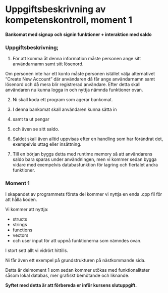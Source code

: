 # Uppgiftsbeskrivning av kompetenskontroll, moment 1
#### Bankomat med signup och signin funktioner + interaktion med saldo

### Uppgiftsbeskrivning;

1. För att komma åt denna information måste personen ange sitt användarnamn samt sitt lösenord.
<p>
Om personen inte har ett konto måste personen istället välja alternativet “Create New Account” där användaren då får ange användarnamn samt lösenord och då mera blir registrerad användare. Efter detta skall användaren nu kunna logga in och nyttja nämnda funktioner ovan.

2. Ni skall koda ett program som agerar bankomat.

3. I denna bankomat skall användaren kunna sätta in 

4. samt ta ut pengar

5. och även se sitt saldo. 

6. Saldot skall även alltid uppvisas efter en handling som har förändrat det, exempelvis uttag eller insättning. 

7. Till en början byggs detta med runtime memory så att användarens saldo bara sparas under användningen, men vi kommer sedan bygga vidare med exempelvis databasfunktion för lagring och flertalet andra funktioner.

### Moment 1
I skapandet av programmets första del kommer vi nyttja en enda .cpp fil för att hålla koden. 

Vi kommer att nyttja:<br>
* structs<br>
* strings<br>
* functions<br>
* vectors 
* och user input för att uppnå funktionerna som nämndes ovan. 

I stort sett allt vi vidrört hittills. 

Ni får även ett exempel på grundstrukturen på nästkommande sida.

Detta är delmoment 1 som sedan kommer utökas med funktionaliteter såsom lokal databas, mer grafiskt bemötande och liknande.

**Syftet med detta är att förbereda er inför kursens slutuppgift.**
